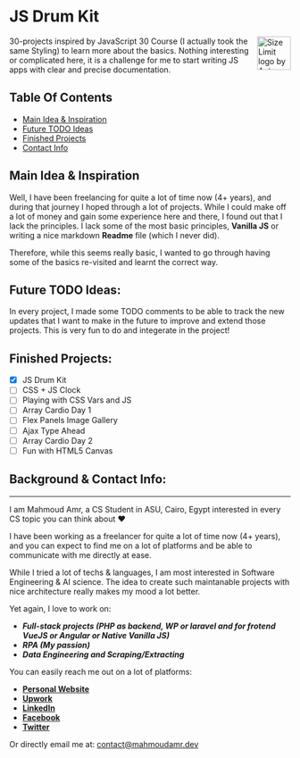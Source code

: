 
# JS Drum Kit

<img src="https://freesvg.org/img/js_logo.png" align="right"
     alt="Size Limit logo by Anton Lovchikov" width="60" height="60">

30-projects inspired by JavaScript 30 Course (I actually took the same Styling) to learn more about the basics. Nothing interesting or complicated here, it is a challenge for me to start writing JS apps with clear and 
precise documentation. 

## Table Of Contents
* [Main Idea & Inspiration](#main-idea--inspiration)
* [Future TODO Ideas](#future-todo-ideas)
* [Finished Projects](#finished-projects)
* [Contact Info](#background--contact-info) 

## Main Idea & Inspiration

Well, I have been freelancing for quite a lot of time now (4+ years), and during that journey I hoped through a lot 
of projects. While I could make off a lot of money and gain some experience here and there, I found out that I lack the 
principles. I lack some of the most basic principles, **Vanilla JS** or writing a nice markdown **Readme** file (which I never did).

Therefore, while this seems really basic, I wanted to go through having some of the basics re-visited and learnt the correct way.

## Future TODO Ideas:

In every project, I made some TODO comments to be able to track the new updates that I want to make in the future to improve and extend those projects. This is very fun to do and integerate in the project!

## Finished Projects:

* [X] JS Drum Kit
* [ ] CSS + JS Clock
* [ ] Playing with CSS Vars and JS
* [ ] Array Cardio Day 1
* [ ] Flex Panels Image Gallery
* [ ] Ajax Type Ahead
* [ ] Array Cardio Day 2
* [ ] Fun with HTML5 Canvas

## Background & Contact Info: 
---

I am Mahmoud Amr, a CS Student in ASU, Cairo, Egypt interested in every CS topic you can think about ♥

I have been working as a freelancer for quite a lot of time now (4+ years), and you can expect to find me on a lot of platforms and be able to communicate with me directly at ease. 

While I tried a lot of techs & languages, I am most interested in Software Engineering & AI science. The idea to create such maintanable projects with nice architecture really makes my mood a lot better. 

Yet again, I love to work on: 

* ***Full-stack projects (PHP as backend, WP or laravel and for frotend VueJS or Angular or Native Vanilla JS)***
* ***RPA (My passion)***
* ***Data Engineering and Scraping/Extracting***
 
You can easily reach me out on a lot of platforms:
* [**Personal Website**](mahmoudamr.dev)
* [**Upwork**](https://www.upwork.com/freelancers/~01b01927870b2d2297)
* [**LinkedIn**](https://www.linkedin.com/in/mahmoud-a-46818913b/)
* [**Facebook**](https://twitter.com/mahmoudamr512)
* [**Twitter**](https://www.facebook.com/mahmoud.amr.89/)


Or directly email me at: [contact@mahmoudamr.dev](mailto:contact@mahmoudamr.dev)
